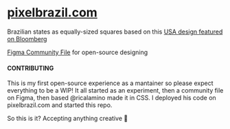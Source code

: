 # [pixelbrazil.com](https://pixelbrazil.com)

Brazilian states as equally-sized squares based on this [USA design featured on Bloomberg](https://www.bloomberg.com/graphics/2022-supreme-court-roe-v-wade-abortion-access/?utm_campaign=socialflow-organic&utm_source=twitter&utm_content=business&cmpid=socialflow-twitter-business&utm_medium=social)

[Figma Community File](https://www.figma.com/community/file/1116542873315056571) for open-source designing

#### CONTRIBUTING

This is my first open-source experience as a mantainer so please expect everything to be a WIP! It all started as an experiment, then a community file on Figma, then based @ricalamino made it in CSS. I deployed his code on pixelbrazil.com and started this repo.

So this is it? Accepting anything creative 🤠
